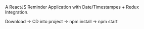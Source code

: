 A ReactJS Reminder Application with Date/Timestampes + Redux Integration.

Download -> CD into project -> npm install -> npm start